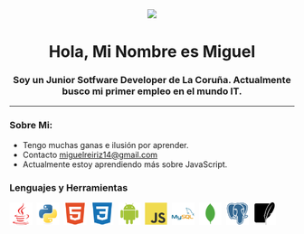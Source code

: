 <div id="header" align="center">
  <img src="https://media.giphy.com/media/zOvBKUUEERdNm/giphy.gif" width="200" />
  <h1 align="center">Hola, Mi Nombre es Miguel</h1>
  <h3 align="center"> Soy un Junior Sotfware Developer de La Coruña. Actualmente busco mi primer empleo en el mundo IT. </h3>
</div>

---
### Sobre Mi:

- Tengo muchas ganas e ilusión por aprender.
- Contacto miguelreiriz14@gmail.com
- Actualmente estoy aprendiendo más sobre JavaScript.

<div align="left">
  <h3>Lenguajes y Herramientas</h3>
  <div>
      <img src="https://github.com/devicons/devicon/blob/master/icons/java/java-plain.svg" tittle="JAVA" alt="Java" width="40" height="40"/>&nbsp;
    <img src="https://github.com/devicons/devicon/blob/master/icons/python/python-original.svg" tittle="PYTHON" alt="Python" width="40" height="40"/>&nbsp;
    <img src="https://github.com/devicons/devicon/blob/master/icons/html5/html5-plain.svg" tittle="HTML5" alt="HTML" width="40" height="40"/>&nbsp;
    <img src="https://github.com/devicons/devicon/blob/master/icons/css3/css3-plain.svg" tittle="CSS3" alt="CSS" width="40" height="40"/>&nbsp;
    <img src="https://github.com/devicons/devicon/blob/master/icons/android/android-plain.svg" tittle="ANDROID" alt="Android" width="40" height="40"/>&nbsp;
    <img src="https://github.com/devicons/devicon/blob/master/icons/javascript/javascript-original.svg" tittle="JAVASCRIPT" alt="JavaScript" width="40" height="40"/>&nbsp;
    <img src="https://github.com/devicons/devicon/blob/master/icons/mysql/mysql-original-wordmark.svg" tittle="MYSQL" alt="MySql" width="40" height="40"/>&nbsp;
    <img src="https://github.com/devicons/devicon/blob/master/icons/mongodb/mongodb-plain.svg" tittle="MONGODB" alt="MongoDB" width="40" height="40"/>&nbsp;
    <img src="https://github.com/devicons/devicon/blob/master/icons/postgresql/postgresql-plain.svg" tittle="POSTGRESQL" alt="PostreSQL" width="40" height="40"/>&nbsp;
    <img src="https://github.com/devicons/devicon/blob/master/icons/sqlite/sqlite-plain.svg" tittle="SQLITE" alt="Sqlite" width="40" height="40"/>&nbsp;
   

    
</div>
